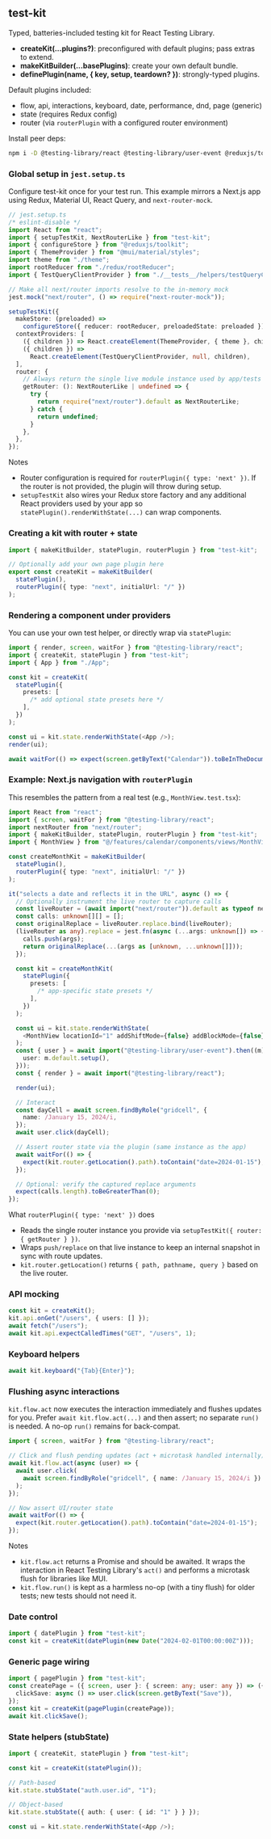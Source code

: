 ## test-kit

Typed, batteries-included testing kit for React Testing Library.

- **createKit(...plugins?)**: preconfigured with default plugins; pass extras to extend.
- **makeKitBuilder(...basePlugins)**: create your own default bundle.
- **definePlugin(name, { key, setup, teardown? })**: strongly-typed plugins.

Default plugins included:

- flow, api, interactions, keyboard, date, performance, dnd, page (generic)
- state (requires Redux config)
- router (via `routerPlugin` with a configured router environment)

Install peer deps:

```bash
npm i -D @testing-library/react @testing-library/user-event @reduxjs/toolkit react-redux
```

### Global setup in `jest.setup.ts`

Configure test-kit once for your test run. This example mirrors a Next.js app using Redux, Material UI, React Query, and `next-router-mock`.

```ts
// jest.setup.ts
/* eslint-disable */
import React from "react";
import { setupTestKit, NextRouterLike } from "test-kit";
import { configureStore } from "@reduxjs/toolkit";
import { ThemeProvider } from "@mui/material/styles";
import theme from "./theme";
import rootReducer from "./redux/rootReducer";
import { TestQueryClientProvider } from "./__tests__/helpers/testQueryClientWrapper";

// Make all next/router imports resolve to the in-memory mock
jest.mock("next/router", () => require("next-router-mock"));

setupTestKit({
  makeStore: (preloaded) =>
    configureStore({ reducer: rootReducer, preloadedState: preloaded }),
  contextProviders: [
    ({ children }) => React.createElement(ThemeProvider, { theme }, children),
    ({ children }) =>
      React.createElement(TestQueryClientProvider, null, children),
  ],
  router: {
    // Always return the single live module instance used by app/tests
    getRouter: (): NextRouterLike | undefined => {
      try {
        return require("next/router").default as NextRouterLike;
      } catch {
        return undefined;
      }
    },
  },
});
```

Notes

- Router configuration is required for `routerPlugin({ type: 'next' })`. If the router is not provided, the plugin will throw during setup.
- `setupTestKit` also wires your Redux store factory and any additional React providers used by your app so `statePlugin().renderWithState(...)` can wrap components.

### Creating a kit with router + state

```ts
import { makeKitBuilder, statePlugin, routerPlugin } from "test-kit";

// Optionally add your own page plugin here
export const createKit = makeKitBuilder(
  statePlugin(),
  routerPlugin({ type: "next", initialUrl: "/" })
);
```

### Rendering a component under providers

You can use your own test helper, or directly wrap via `statePlugin`:

```ts
import { render, screen, waitFor } from "@testing-library/react";
import { createKit, statePlugin } from "test-kit";
import { App } from "./App";

const kit = createKit(
  statePlugin({
    presets: [
      /* add optional state presets here */
    ],
  })
);

const ui = kit.state.renderWithState(<App />);
render(ui);

await waitFor(() => expect(screen.getByText("Calendar")).toBeInTheDocument());
```

### Example: Next.js navigation with `routerPlugin`

This resembles the pattern from a real test (e.g., `MonthView.test.tsx`):

```ts
import React from "react";
import { screen, waitFor } from "@testing-library/react";
import nextRouter from "next/router";
import { makeKitBuilder, statePlugin, routerPlugin } from "test-kit";
import { MonthView } from "@/features/calendar/components/views/MonthView";

const createMonthKit = makeKitBuilder(
  statePlugin(),
  routerPlugin({ type: "next", initialUrl: "/" })
);

it("selects a date and reflects it in the URL", async () => {
  // Optionally instrument the live router to capture calls
  const liveRouter = (await import("next/router")).default as typeof nextRouter;
  const calls: unknown[][] = [];
  const originalReplace = liveRouter.replace.bind(liveRouter);
  (liveRouter as any).replace = jest.fn(async (...args: unknown[]) => {
    calls.push(args);
    return originalReplace(...(args as [unknown, ...unknown[]]));
  });

  const kit = createMonthKit(
    statePlugin({
      presets: [
        /* app-specific state presets */
      ],
    })
  );

  const ui = kit.state.renderWithState(
    <MonthView locationId="1" addShiftMode={false} addBlockMode={false} />
  );
  const { user } = await import("@testing-library/user-event").then((m) => ({
    user: m.default.setup(),
  }));
  const { render } = await import("@testing-library/react");

  render(ui);

  // Interact
  const dayCell = await screen.findByRole("gridcell", {
    name: /January 15, 2024/i,
  });
  await user.click(dayCell);

  // Assert router state via the plugin (same instance as the app)
  await waitFor(() => {
    expect(kit.router.getLocation().path).toContain("date=2024-01-15");
  });

  // Optional: verify the captured replace arguments
  expect(calls.length).toBeGreaterThan(0);
});
```

What `routerPlugin({ type: 'next' })` does

- Reads the single router instance you provide via `setupTestKit({ router: { getRouter } })`.
- Wraps `push/replace` on that live instance to keep an internal snapshot in sync with route updates.
- `kit.router.getLocation()` returns `{ path, pathname, query }` based on the live router.

### API mocking

```ts
const kit = createKit();
kit.api.onGet("/users", { users: [] });
await fetch("/users");
await kit.api.expectCalledTimes("GET", "/users", 1);
```

### Keyboard helpers

```ts
await kit.keyboard("{Tab}{Enter}");
```

### Flushing async interactions

`kit.flow.act` now executes the interaction immediately and flushes updates for you. Prefer `await kit.flow.act(...)` and then assert; no separate `run()` is needed. A no-op `run()` remains for back-compat.

```ts
import { screen, waitFor } from "@testing-library/react";

// Click and flush pending updates (act + microtask handled internally)
await kit.flow.act(async (user) => {
  await user.click(
    await screen.findByRole("gridcell", { name: /January 15, 2024/i })
  );
});

// Now assert UI/router state
await waitFor(() => {
  expect(kit.router.getLocation().path).toContain("date=2024-01-15");
});
```

Notes

- `kit.flow.act` returns a Promise and should be awaited. It wraps the interaction in React Testing Library's `act()` and performs a microtask flush for libraries like MUI.
- `kit.flow.run()` is kept as a harmless no-op (with a tiny flush) for older tests; new tests should not need it.

### Date control

```ts
import { datePlugin } from "test-kit";
const kit = createKit(datePlugin(new Date("2024-02-01T00:00:00Z")));
```

### Generic page wiring

```ts
import { pagePlugin } from "test-kit";
const createPage = ({ screen, user }: { screen: any; user: any }) => ({
  clickSave: async () => user.click(screen.getByText("Save")),
});
const kit = createKit(pagePlugin(createPage));
await kit.clickSave();
```

### State helpers (stubState)

```ts
import { createKit, statePlugin } from "test-kit";

const kit = createKit(statePlugin());

// Path-based
kit.state.stubState("auth.user.id", "1");

// Object-based
kit.state.stubState({ auth: { user: { id: "1" } } });

const ui = kit.state.renderWithState(<App />);
```
